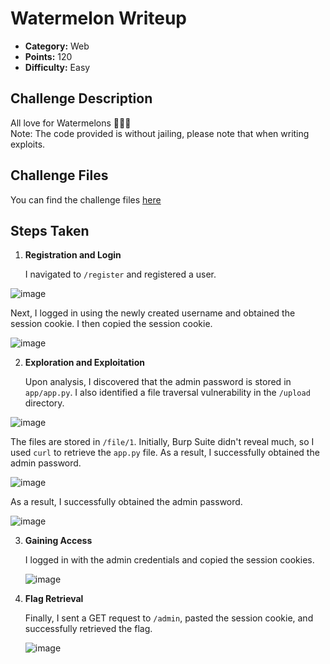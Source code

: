 # Watermelon Writeup

- **Category:** Web
- **Points:** 120
- **Difficulty:** Easy

## Challenge Description

All love for Watermelons 🍉🍉🍉  
Note: The code provided is without jailing, please note that when writing exploits.

## Challenge Files

You can find the challenge files [here](https://github.com/hanzalaghayasabbasi/BlackHat-MEA-2024-Qualifiers-Write-Ups/tree/main/Watermelon-src)

## Steps Taken

1. **Registration and Login**

   I navigated to `/register` and registered a user.
   
![image](https://github.com/user-attachments/assets/6b80c459-419c-41dc-8287-c62f437c7a09)

   Next, I logged in using the newly created username and obtained the session cookie. I then copied the session cookie.

   ![image](https://github.com/user-attachments/assets/a6802a2d-b197-482a-b340-8e8b508fb2cd)

2. **Exploration and Exploitation**

   Upon analysis, I discovered that the admin password is stored in `app/app.py`. I also identified a file traversal vulnerability in the `/upload` directory.
   
  ![image](https://github.com/user-attachments/assets/bde3eb53-e89b-4c97-b309-376d940057fd)

   The files are stored in `/file/1`. Initially, Burp Suite didn't reveal much, so I used `curl` to retrieve the `app.py` file. As a result, I successfully obtained the admin password.

   ![image](https://github.com/user-attachments/assets/23a06e81-05ee-45b8-ad8f-8b3978fc7528)

   As a result, I successfully obtained the admin password.

   ![image](https://github.com/user-attachments/assets/b354a35e-c8ad-4a1a-8d49-dacc891046b0)

3. **Gaining Access**

   I logged in with the admin credentials and copied the session cookies.

   ![image](https://github.com/user-attachments/assets/16972424-73a8-41b4-9a71-1d60b60e3e48)

4. **Flag Retrieval**

   Finally, I sent a GET request to `/admin`, pasted the session cookie, and successfully retrieved the flag.

   ![image](https://github.com/user-attachments/assets/4acf6005-ce59-4df5-b710-f2e95fa551d9)

   
